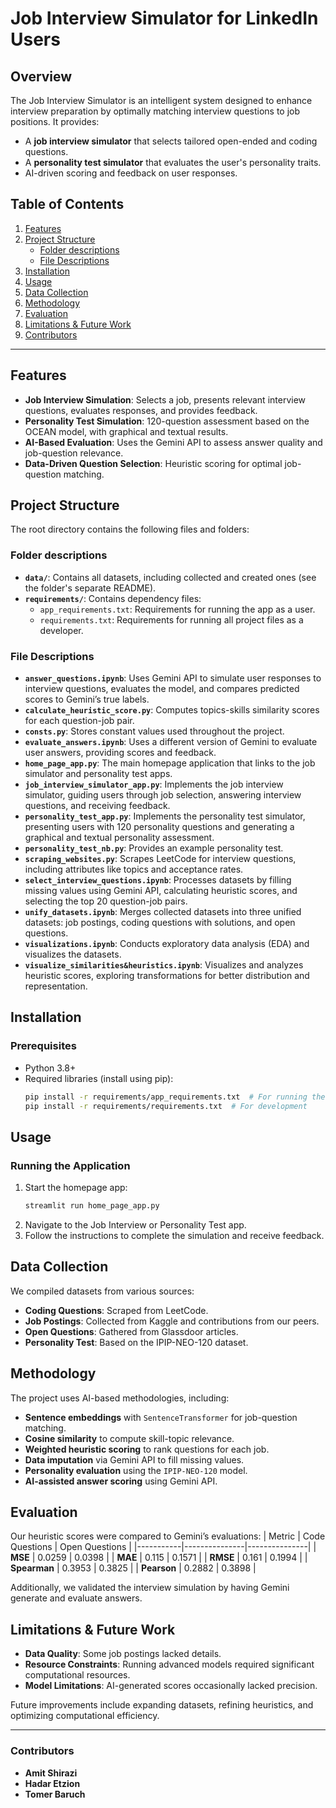 # Job Interview Simulator for LinkedIn Users

## Overview
The Job Interview Simulator is an intelligent system designed to enhance interview preparation by optimally matching interview questions to job positions. It provides:
- A **job interview simulator** that selects tailored open-ended and coding questions.
- A **personality test simulator** that evaluates the user's personality traits.
- AI-driven scoring and feedback on user responses.

## Table of Contents
1. [Features](#features)
2. [Project Structure](#project-structure)
   - [Folder descriptions](#folder-descriptions)
   - [File Descriptions](#file-descriptions)
3. [Installation](#installation)
4. [Usage](#usage)
5. [Data Collection](#data-collection)
6. [Methodology](#methodology)
7. [Evaluation](#evaluation)
8. [Limitations & Future Work](#limitations--future-work)
9. [Contributors](#contributors)

---

## Features
- **Job Interview Simulation**: Selects a job, presents relevant interview questions, evaluates responses, and provides feedback.
- **Personality Test Simulation**: 120-question assessment based on the OCEAN model, with graphical and textual results.
- **AI-Based Evaluation**: Uses the Gemini API to assess answer quality and job-question relevance.
- **Data-Driven Question Selection**: Heuristic scoring for optimal job-question matching.

## Project Structure
The root directory contains the following files and folders:

### Folder descriptions
- **`data/`**: Contains all datasets, including collected and created ones (see the folder's separate README).
- **`requirements/`**: Contains dependency files:
  - `app_requirements.txt`: Requirements for running the app as a user.
  - `requirements.txt`: Requirements for running all project files as a developer.

### File Descriptions
- **`answer_questions.ipynb`**: Uses Gemini API to simulate user responses to interview questions, evaluates the model, and compares predicted scores to Gemini’s true labels.
- **`calculate_heuristic_score.py`**: Computes topics-skills similarity scores for each question-job pair.
- **`consts.py`**: Stores constant values used throughout the project.
- **`evaluate_answers.ipynb`**: Uses a different version of Gemini to evaluate user answers, providing scores and feedback.
- **`home_page_app.py`**: The main homepage application that links to the job simulator and personality test apps.
- **`job_interview_simulator_app.py`**: Implements the job interview simulator, guiding users through job selection, answering interview questions, and receiving feedback.
- **`personality_test_app.py`**: Implements the personality test simulator, presenting users with 120 personality questions and generating a graphical and textual personality assessment.
- **`personality_test_nb.py`**: Provides an example personality test.
- **`scraping_websites.py`**: Scrapes LeetCode for interview questions, including attributes like topics and acceptance rates.
- **`select_interview_questions.ipynb`**: Processes datasets by filling missing values using Gemini API, calculating heuristic scores, and selecting the top 20 question-job pairs.
- **`unify_datasets.ipynb`**: Merges collected datasets into three unified datasets: job postings, coding questions with solutions, and open questions.
- **`visualizations.ipynb`**: Conducts exploratory data analysis (EDA) and visualizes the datasets.
- **`visualize_similarities&heuristics.ipynb`**: Visualizes and analyzes heuristic scores, exploring transformations for better distribution and representation.

## Installation
### Prerequisites
- Python 3.8+
- Required libraries (install using pip):
  ```sh
  pip install -r requirements/app_requirements.txt  # For running the app
  pip install -r requirements/requirements.txt  # For development
  ```

## Usage
### Running the Application
1. Start the homepage app:
   ```sh
   streamlit run home_page_app.py
   ```
2. Navigate to the Job Interview or Personality Test app.
3. Follow the instructions to complete the simulation and receive feedback.

## Data Collection
We compiled datasets from various sources:
- **Coding Questions**: Scraped from LeetCode.
- **Job Postings**: Collected from Kaggle and contributions from our peers.
- **Open Questions**: Gathered from Glassdoor articles.
- **Personality Test**: Based on the IPIP-NEO-120 dataset.

## Methodology
The project uses AI-based methodologies, including:
- **Sentence embeddings** with `SentenceTransformer` for job-question matching.
- **Cosine similarity** to compute skill-topic relevance.
- **Weighted heuristic scoring** to rank questions for each job.
- **Data imputation** via Gemini API to fill missing values.
- **Personality evaluation** using the `IPIP-NEO-120` model.
- **AI-assisted answer scoring** using Gemini API.

## Evaluation
Our heuristic scores were compared to Gemini’s evaluations:
| Metric    | Code Questions | Open Questions |
|-----------|---------------|---------------|
| **MSE**  | 0.0259        | 0.0398        |
| **MAE**  | 0.115         | 0.1571        |
| **RMSE** | 0.161         | 0.1994        |
| **Spearman** | 0.3953  | 0.3825  |
| **Pearson**  | 0.2882  | 0.3898  |

Additionally, we validated the interview simulation by having Gemini generate and evaluate answers.

## Limitations & Future Work
- **Data Quality**: Some job postings lacked details.
- **Resource Constraints**: Running advanced models required significant computational resources.
- **Model Limitations**: AI-generated scores occasionally lacked precision.

Future improvements include expanding datasets, refining heuristics, and optimizing computational efficiency.

---
### Contributors
- **Amit Shirazi**
- **Hadar Etzion**
- **Tomer Baruch**


